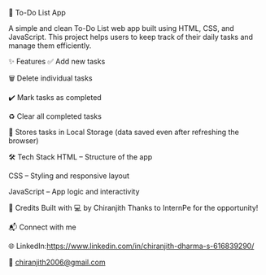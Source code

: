 📝 To-Do List App

A simple and clean To-Do List web app built using HTML, CSS, and JavaScript. This project helps users to keep track of their daily tasks and manage them efficiently.

✨ Features ✅ Add new tasks

🗑️ Delete individual tasks

✔️ Mark tasks as completed

♻️ Clear all completed tasks

💾 Stores tasks in Local Storage (data saved even after refreshing the browser)

🛠️ Tech Stack HTML – Structure of the app

CSS – Styling and responsive layout

JavaScript – App logic and interactivity

🙌 Credits Built with 💻 by Chiranjith Thanks to InternPe for the opportunity!

📬 Connect with me

🌐 LinkedIn:https://www.linkedin.com/in/chiranjith-dharma-s-616839290/

📧 chiranjith2006@gmail.com
